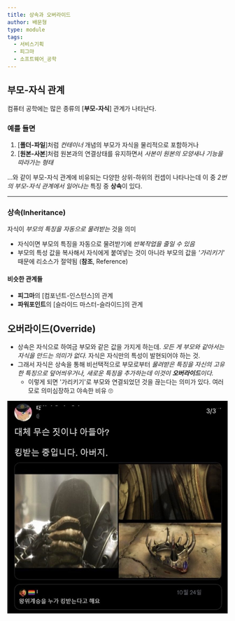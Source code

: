 ```yaml
---
title: 상속과 오버라이드
author: 배문형
type: module
tags:
  - 서비스기획
  - 피그마
  - 소프트웨어_공학
---
```


## 부모-자식 관계

컴퓨터 공학에는 많은 종류의 [**부모-자식**] 관계가 나타난다.

### 예를 들면

1. [**폴더-파일**]처럼 *컨테이너* 개념의 부모가 자식을 물리적으로 포함하거나
2. [**원본-사본**]처럼 원본과의 연결상태를 유지하면서 *사본이 원본의 모양새나 기능을 따라가는 형태*

...와 같이 부모-자식 관계에 비유되는 다양한 상위-하위의 컨셉이 나타나는데 이 중 *2번의 부모-자식 관계에서 일어나는* 특징 중 **상속**이 있다.

***

### 상속(Inheritance)

자식이 *부모의 특징을 자동으로 물려받는* 것을 의미

- 자식이면 부모의 특징을 자동으로 물려받기에 *반복작업을 줄일 수 있음*
- 부모의 특성 값을 복사해서 자식에게 붙여넣는 것이 아니라 부모의 값을 *'가리키기'* 때문에 리소스가 절약됨 (**참조**, Reference)

#### 비슷한 관계들

- **피그마**의 [컴포넌트-인스턴스]의 관계
- **파워포인트**의 [슬라이드 마스터-슬라이드]의 관계

## 오버라이드(Override)

- 상속은 자식으로 하여금 부모와 같은 값을 가지게 하는데. *모든 게 부모와 같아서는 자식을 만드는 의미가 없다.* 자식은 자식만의 특성이 발현되어야 하는 것. 
- 그래서 자식은 상속을 통해 비선택적으로 부모로부터 *물려받은 특징을 자신의 고유한 특징으로 덮어씌우거나, 새로운 특징을 추가하는데 이것이 **오버라이드**이다.*
	- 이렇게 되면 '가리키기'로 부모와 연결되었던 것을 끊는다는 의미가 있다. 여러모로 의미심장하고 야속한 비유 🙄

![](../attachments/override-inheritance.png)